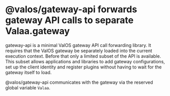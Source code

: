 # @valos/gateway-api forwards gateway API calls to separate Valaa.gateway

gateway-api is a minimal ValOS gateway API call forwarding library. It
requires that the ValOS gateway be separately loaded into the current
execution context. Before that only a limited subset of the API is
available. This subset allows applications and libraries to add gateway
configurations, set up the client identity and register plugins without
having to wait for the gateway itself to load.

@valos/gateway-api communicates with the gateway via the reserved
global variable `Valaa`.
